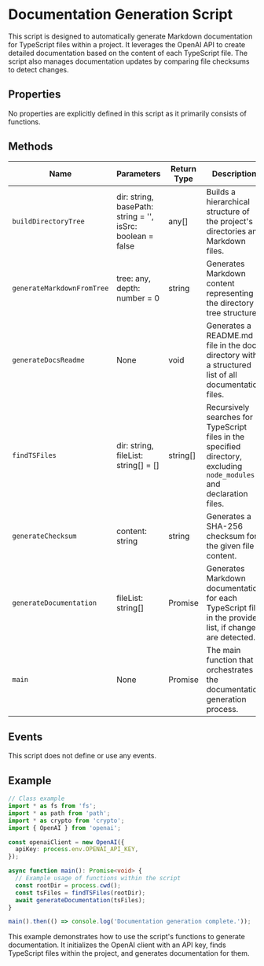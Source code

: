 # Documentation Generation Script

This script is designed to automatically generate Markdown documentation for TypeScript files within a project. It leverages the OpenAI API to create detailed documentation based on the content of each TypeScript file. The script also manages documentation updates by comparing file checksums to detect changes.

## Properties

No properties are explicitly defined in this script as it primarily consists of functions.

## Methods

| Name                    | Parameters            | Return Type            | Description                                                                 |
|-------------------------|-----------------------|------------------------|-----------------------------------------------------------------------------|
| `buildDirectoryTree`    | dir: string, basePath: string = '', isSrc: boolean = false | any[] | Builds a hierarchical structure of the project's directories and Markdown files. |
| `generateMarkdownFromTree` | tree: any, depth: number = 0 | string | Generates Markdown content representing the directory tree structure. |
| `generateDocsReadme`    | None                  | void                   | Generates a README.md file in the docs directory with a structured list of all documentation files. |
| `findTSFiles`           | dir: string, fileList: string[] = [] | string[] | Recursively searches for TypeScript files in the specified directory, excluding `node_modules` and declaration files. |
| `generateChecksum`      | content: string       | string                 | Generates a SHA-256 checksum for the given file content. |
| `generateDocumentation` | fileList: string[]    | Promise<void>          | Generates Markdown documentation for each TypeScript file in the provided list, if changes are detected. |
| `main`                  | None                  | Promise<void>          | The main function that orchestrates the documentation generation process. |

## Events

This script does not define or use any events.

## Example

```typescript
// Class example
import * as fs from 'fs';
import * as path from 'path';
import * as crypto from 'crypto';
import { OpenAI } from 'openai';

const openaiClient = new OpenAI({
  apiKey: process.env.OPENAI_API_KEY,
});

async function main(): Promise<void> {
  // Example usage of functions within the script
  const rootDir = process.cwd();
  const tsFiles = findTSFiles(rootDir);
  await generateDocumentation(tsFiles);
}

main().then(() => console.log('Documentation generation complete.'));
```

This example demonstrates how to use the script's functions to generate documentation. It initializes the OpenAI client with an API key, finds TypeScript files within the project, and generates documentation for them.